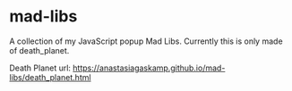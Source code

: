 # mad-libs
A collection of my JavaScript popup Mad Libs. Currently this is only made of death_planet. 

Death Planet url: https://anastasiagaskamp.github.io/mad-libs/death_planet.html

